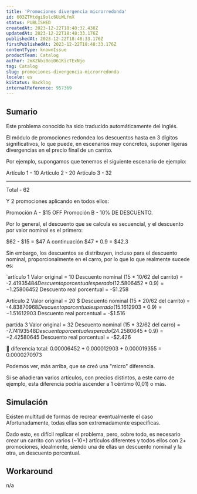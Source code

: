 ```yaml
---
title: 'Promociones divergencia microrredonda'
id: 603ZTMtdgi9olc6UiWLfmX
status: PUBLISHED
createdAt: 2023-12-22T18:48:32.438Z
updatedAt: 2023-12-22T18:48:33.176Z
publishedAt: 2023-12-22T18:48:33.176Z
firstPublishedAt: 2023-12-22T18:48:33.176Z
contentType: knownIssue
productTeam: Catalog
author: 2mXZkbi0oi061KicTExNjo
tag: Catalog
slug: promociones-divergencia-microrredonda
locale: es
kiStatus: Backlog
internalReference: 957369
---
```


## Sumario

<div class="alert alert-info">
  <p>Este problema conocido ha sido traducido automáticamente del inglés.</p>
</div>


El módulo de promociones redondea los descuentos hasta en 3 dígitos significativos, lo que puede, en escenarios muy concretos, suponer ligeras divergencias en el precio final de un carrito.

Por ejemplo, supongamos que tenemos el siguiente escenario de ejemplo:

Artículo 1 - 10
Artículo 2 - 20
Artículo 3 - 32
____________
Total - 62

Y 2 promociones aplicando en todos ellos:

Promoción A - $15 OFF
Promoción B - 10% DE DESCUENTO.


Por lo general, el descuento que se calcula es secuencial, y el descuento por valor nominal es el primero:

$62 - $15 = $47
A continuación
$47 * 0.9 = $42.3


Sin embargo, los descuentos se distribuyen, incluso para el descuento nominal, proporcionalmente en el carro, por lo que lo que realmente sucede es:

`artículo 1
Valor original = 10
Descuento nominal (15 * 10/62 del carrito) = -$2.41935484
Descuento porcentual esperado (12.5806452 * 0.9) = -$1.25806452
Descuento real porcentual = -$1.258

Artículo 2
Valor original = 20 $
Descuento nominal (15 * 20/62 del carrito) = -$4.83870968
Descuento porcentual esperado (15.1612903 * 0.9) = -$1.51612903
Descuento real porcentual = -$1.516

partida 3
Valor original = 32
Descuento nominal (15 * 32/62 del carro) = -$7.74193548
Descuento porcentual esperado (24.2580645 * 0.9) = -$2.42580645
Descuento real porcentual = -$2.426


🔎 diferencia total: 0.00006452 + 0.000012903 + 0.000019355 = 0.0000270973

Podemos ver, más arriba, que se creó una "micro" diferencia.

Si se añadieran varios artículos, con precios distintos, a este carro de ejemplo, esta diferencia podría ascender a 1 céntimo (0,01) o más.



##

## Simulación


Existen multitud de formas de recrear eventualmente el caso Afortunadamente, todas ellas son extremadamente específicas.

Dado esto, es difícil replicar el problema, pero, sobre todo, es necesario crear un carrito con varios (~10+) artículos diferentes y todos ellos con 2+ promociones, idealmente, siendo una de ellas un descuento nominal y la otra, un descuento porcentual.




## Workaround


n/a






